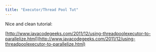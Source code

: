 ```yaml
---
title: "Executor/Thread Pool Tut"
---
```

Nice and clean tutorial:

[http://www.javacodegeeks.com/2011/12/using-threadpoolexecutor-to-parallelize.html](http://www.javacodegeeks.com/2011/12/using-threadpoolexecutor-to-parallelize.html)
